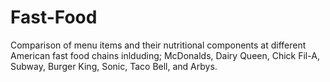 # Fast-Food
Comparison of menu items and their nutritional components at different American fast food chains inlduding; McDonalds, Dairy Queen, Chick Fil-A, Subway, Burger King, Sonic, Taco Bell, and Arbys.

